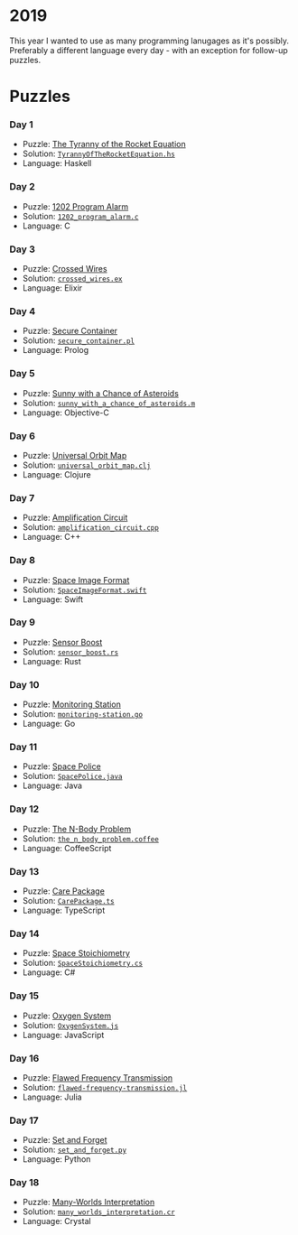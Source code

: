# 2019
This year I wanted to use as many programming lanugages as it's possibly.
Preferably a different language every day - with an exception for follow-up puzzles.

# Puzzles

### Day 1
* Puzzle: [The Tyranny of the Rocket Equation](https://adventofcode.com/2019/day/1)
* Solution: [`TyrannyOfTheRocketEquation.hs`](day-01/TyrannyOfTheRocketEquation.hs)
* Language: Haskell

### Day 2
* Puzzle: [1202 Program Alarm](https://adventofcode.com/2019/day/2)
* Solution: [`1202_program_alarm.c`](day-02/1202_program_alarm.c)
* Language: C

### Day 3
* Puzzle: [Crossed Wires](https://adventofcode.com/2019/day/3)
* Solution: [`crossed_wires.ex`](day-03/crossed_wires.ex)
* Language: Elixir

### Day 4
* Puzzle: [Secure Container](https://adventofcode.com/2019/day/4)
* Solution: [`secure_container.pl`](day-04/secure_container.pl)
* Language: Prolog

### Day 5
* Puzzle: [Sunny with a Chance of Asteroids](https://adventofcode.com/2019/day/5)
* Solution: [`sunny_with_a_chance_of_asteroids.m`](day-05/sunny_with_a_chance_of_asteroids.m)
* Language: Objective-C

### Day 6
* Puzzle: [Universal Orbit Map](https://adventofcode.com/2019/day/6)
* Solution: [`universal_orbit_map.clj`](day-06/universal_orbit_map.clj)
* Language: Clojure

### Day 7
* Puzzle: [Amplification Circuit](https://adventofcode.com/2019/day/7)
* Solution: [`amplification_circuit.cpp`](day-07/amplification_circuit.cpp)
* Language: C++

### Day 8
* Puzzle: [Space Image Format](https://adventofcode.com/2019/day/8)
* Solution: [`SpaceImageFormat.swift`](day-08/SpaceImageFormat.swift)
* Language: Swift

### Day 9
* Puzzle: [Sensor Boost](https://adventofcode.com/2019/day/9)
* Solution: [`sensor_boost.rs`](day-09/sensor_boost.rs)
* Language: Rust

### Day 10
* Puzzle: [Monitoring Station](https://adventofcode.com/2019/day/10)
* Solution: [`monitoring-station.go`](day-10/monitoring-station.go)
* Language: Go

### Day 11
* Puzzle: [Space Police](https://adventofcode.com/2019/day/11)
* Solution: [`SpacePolice.java`](day-11/SpacePolice.java)
* Language: Java

### Day 12
* Puzzle: [The N-Body Problem](https://adventofcode.com/2019/day/12)
* Solution: [`the_n_body_problem.coffee`](day-12/the_n_body_problem.coffee)
* Language: CoffeeScript

### Day 13
* Puzzle: [Care Package](https://adventofcode.com/2019/day/13)
* Solution: [`CarePackage.ts`](day-13/CarePackage.ts)
* Language: TypeScript

### Day 14
* Puzzle: [Space Stoichiometry](https://adventofcode.com/2019/day/14)
* Solution: [`SpaceStoichiometry.cs`](day-14/SpaceStoichiometry.cs)
* Language: C#

### Day 15
* Puzzle: [Oxygen System](https://adventofcode.com/2019/day/15)
* Solution: [`OxygenSystem.js`](day-15/OxygenSystem.js)
* Language: JavaScript

### Day 16
* Puzzle: [Flawed Frequency Transmission](https://adventofcode.com/2019/day/16)
* Solution: [`flawed-frequency-transmission.jl`](day-16/flawed-frequency-transmission.jl)
* Language: Julia

### Day 17
* Puzzle: [Set and Forget](https://adventofcode.com/2019/day/17)
* Solution: [`set_and_forget.py`](day-17/set_and_forget.py)
* Language: Python

### Day 18
* Puzzle: [Many-Worlds Interpretation](https://adventofcode.com/2019/day/18)
* Solution: [`many_worlds_interpretation.cr`](day-18/many_worlds_interpretation.cr)
* Language: Crystal
